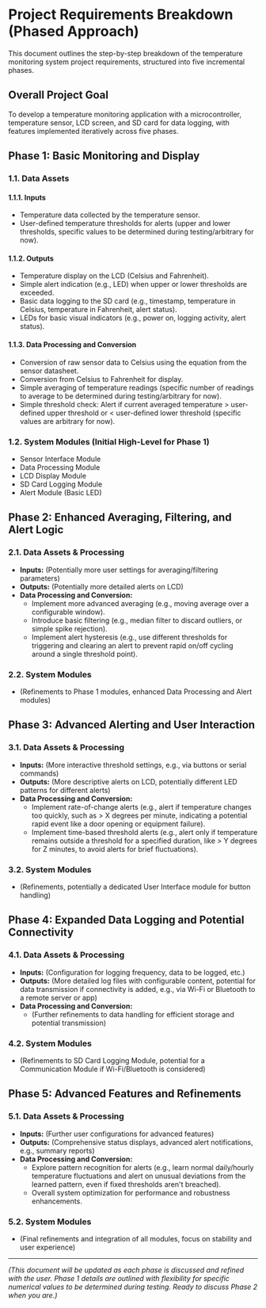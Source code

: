 # Project Requirements Breakdown (Phased Approach)

This document outlines the step-by-step breakdown of the temperature monitoring system project requirements, structured into five incremental phases.

## Overall Project Goal
To develop a temperature monitoring application with a microcontroller, temperature sensor, LCD screen, and SD card for data logging, with features implemented iteratively across five phases.

## Phase 1: Basic Monitoring and Display

### 1.1. Data Assets

#### 1.1.1. Inputs
*   Temperature data collected by the temperature sensor.
*   User-defined temperature thresholds for alerts (upper and lower thresholds, specific values to be determined during testing/arbitrary for now).

#### 1.1.2. Outputs
*   Temperature display on the LCD (Celsius and Fahrenheit).
*   Simple alert indication (e.g., LED) when upper or lower thresholds are exceeded.
*   Basic data logging to the SD card (e.g., timestamp, temperature in Celsius, temperature in Fahrenheit, alert status).
*   LEDs for basic visual indicators (e.g., power on, logging activity, alert status).

#### 1.1.3. Data Processing and Conversion
*   Conversion of raw sensor data to Celsius using the equation from the sensor datasheet.
*   Conversion from Celsius to Fahrenheit for display.
*   Simple averaging of temperature readings (specific number of readings to average to be determined during testing/arbitrary for now).
*   Simple threshold check: Alert if current averaged temperature > user-defined upper threshold or < user-defined lower threshold (specific values are arbitrary for now).

### 1.2. System Modules (Initial High-Level for Phase 1)
*   Sensor Interface Module
*   Data Processing Module
*   LCD Display Module
*   SD Card Logging Module
*   Alert Module (Basic LED)

## Phase 2: Enhanced Averaging, Filtering, and Alert Logic

### 2.1. Data Assets & Processing
*   **Inputs:** (Potentially more user settings for averaging/filtering parameters)
*   **Outputs:** (Potentially more detailed alerts on LCD)
*   **Data Processing and Conversion:**
    *   Implement more advanced averaging (e.g., moving average over a configurable window).
    *   Introduce basic filtering (e.g., median filter to discard outliers, or simple spike rejection).
    *   Implement alert hysteresis (e.g., use different thresholds for triggering and clearing an alert to prevent rapid on/off cycling around a single threshold point).

### 2.2. System Modules
*   (Refinements to Phase 1 modules, enhanced Data Processing and Alert modules)

## Phase 3: Advanced Alerting and User Interaction

### 3.1. Data Assets & Processing
*   **Inputs:** (More interactive threshold settings, e.g., via buttons or serial commands)
*   **Outputs:** (More descriptive alerts on LCD, potentially different LED patterns for different alerts)
*   **Data Processing and Conversion:**
    *   Implement rate-of-change alerts (e.g., alert if temperature changes too quickly, such as > X degrees per minute, indicating a potential rapid event like a door opening or equipment failure).
    *   Implement time-based threshold alerts (e.g., alert only if temperature remains outside a threshold for a specified duration, like > Y degrees for Z minutes, to avoid alerts for brief fluctuations).

### 3.2. System Modules
*   (Refinements, potentially a dedicated User Interface module for button handling)

## Phase 4: Expanded Data Logging and Potential Connectivity

### 4.1. Data Assets & Processing
*   **Inputs:** (Configuration for logging frequency, data to be logged, etc.)
*   **Outputs:** (More detailed log files with configurable content, potential for data transmission if connectivity is added, e.g., via Wi-Fi or Bluetooth to a remote server or app)
*   **Data Processing and Conversion:**
    *   (Further refinements to data handling for efficient storage and potential transmission)

### 4.2. System Modules
*   (Refinements to SD Card Logging Module, potential for a Communication Module if Wi-Fi/Bluetooth is considered)

## Phase 5: Advanced Features and Refinements

### 5.1. Data Assets & Processing
*   **Inputs:** (Further user configurations for advanced features)
*   **Outputs:** (Comprehensive status displays, advanced alert notifications, e.g., summary reports)
*   **Data Processing and Conversion:**
    *   Explore pattern recognition for alerts (e.g., learn normal daily/hourly temperature fluctuations and alert on unusual deviations from the learned pattern, even if fixed thresholds aren't breached).
    *   Overall system optimization for performance and robustness enhancements.

### 5.2. System Modules
*   (Final refinements and integration of all modules, focus on stability and user experience)

---

*(This document will be updated as each phase is discussed and refined with the user. Phase 1 details are outlined with flexibility for specific numerical values to be determined during testing. Ready to discuss Phase 2 when you are.)*

